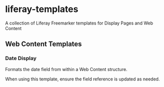 # liferay-templates
A collection of Liferay Freemarker templates for Display Pages and Web Content
## Web Content Templates
### Date Display
Formats the date field from within a Web Content structure.

When using this template, ensure the field reference is updated as needed.
